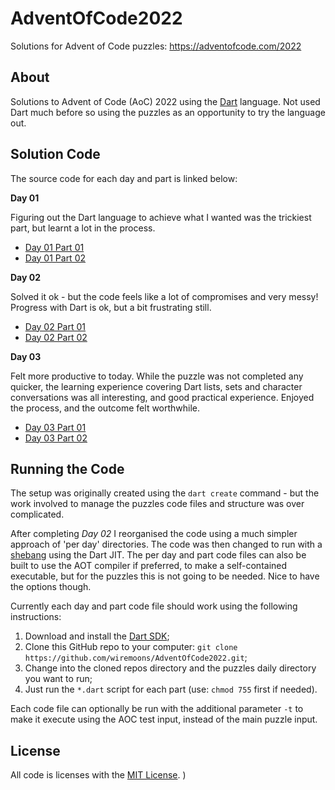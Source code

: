 # AdventOfCode2022

Solutions for Advent of Code puzzles: https://adventofcode.com/2022

## About

Solutions to Advent of Code (AoC) 2022 using the [Dart](https://dart.dev/)
language. Not used Dart much before so using the puzzles as an opportunity to
try the language out.

## Solution Code

The source code for each day and part is linked below:

**Day 01**

Figuring out the Dart language to achieve what I wanted was the trickiest part,
but learnt a lot in the process.

- [Day 01 Part 01](./day01/day_01_part_01.dart)
- [Day 01 Part 02](./day01/day_01_part_02.dart)

**Day 02**

Solved it ok - but the code feels like a lot of compromises and very messy!
Progress with Dart is ok, but a bit frustrating still.

- [Day 02 Part 01](./day02/day_02_part_01.dart)
- [Day 02 Part 02](./day02/day_02_part_02.dart)

**Day 03**

Felt more productive to today. While the puzzle was not completed any quicker,
the learning experience covering Dart lists, sets and character conversations
was all interesting, and good practical experience. Enjoyed the process, and the
outcome felt worthwhile.

- [Day 03 Part 01](./day03/day_03_part_01.dart)
- [Day 03 Part 02](./day03/day_03_part_02.dart)

## Running the Code

The setup was originally created using the `dart create` command - but the work
involved to manage the puzzles code files and structure was over complicated.

After completing _Day 02_ I reorganised the code using a much simpler approach
of 'per day' directories. The code was then changed to run with a
[shebang](https://stackoverflow.com/a/22583962/13106309) using the Dart JIT. The
per day and part code files can also be built to use the AOT compiler if
preferred, to make a self-contained executable, but for the puzzles this is not
going to be needed. Nice to have the options though.

Currently each day and part code file should work using the following
instructions:

1. Download and install the [Dart SDK](https://dart.dev/get-dart);
2. Clone this GitHub repo to your computer:
   `git clone https://github.com/wiremoons/AdventOfCode2022.git`;
3. Change into the cloned repos directory and the puzzles daily directory you
   want to run;
4. Just run the `*.dart` script for each part (use: `chmod 755` first if
   needed).

Each code file can optionally be run with the additional parameter `-t` to make
it execute using the AOC test input, instead of the main puzzle input.

## License

All code is licenses with the [MIT License](./LICENSE). )
